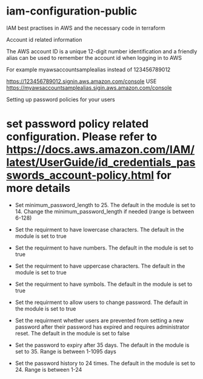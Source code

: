 # iam-configuration-public
IAM best practises in AWS and the necessary code in terraform 


Account id related information

The AWS account ID is a unique 12-digit number identification and a friendly alias can be used to remember the account id when logging in to AWS

For example myawsaccountsamplealias instead of 123456789012

https://123456789012.signin.aws.amazon.com/console  USE  https://myawsaccountsamplealias.sigin.aws.amazon.com/console


Setting up password policies for your users

# set password policy related configuration.   Please refer to https://docs.aws.amazon.com/IAM/latest/UserGuide/id_credentials_passwords_account-policy.html for more details


*	Set minimum_password_length to 25.  The default in the module is set to 14. Change the minimum_password_length if needed (range is between 6-128)
	
*	Set the requirment to have lowercase characters. The default in the module is set to true  

*	Set the requirment to have numbers. The default in the module is set to true     
	
*	Set the requirment to have uppercase characters. The default in the module is set to true 
	
*	Set the requirment to have symbols. The default in the module is set to true      
	
*	Set the requirment to allow users to change password.  The default in the module is set to true      
	
*	Set the requirment whether users are prevented from setting a new password after their password has expired  and requires administrator reset. The default in 	the module is set to false
	
*	Set the password to expiry after 35 days. The default in the module is set to 35. Range is between 1-1095 days
	
*	Set the password history to 24 times. The default in the module is set to 24. Range is between 1-24









  
